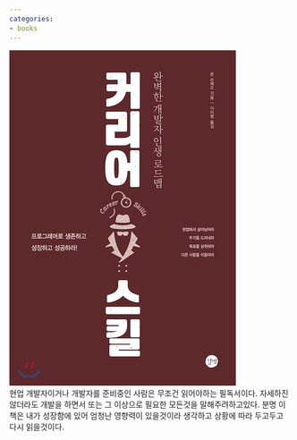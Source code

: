 ```yaml
---
categories:
- books
---
```


![](/assets/images/books/careerskill.jpg)  
현업 개발자이거나 개발자를 준비중인 사람은 무조건 읽어야하는 필독서이다. 자세하진 않더라도 개발을 하면서 또는 그 이상으로 필요한 모든것을 말해주려하고있다.  분명 이 책은 내가 성장함에 있어 엄청난 영향력이 있을것이라 생각하고 상황에 따라 두고두고 다시 읽을것이다.
